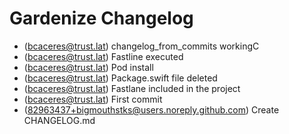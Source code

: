 # Gardenize Changelog
- (bcaceres@trust.lat) changelog_from_commits workingC
- (bcaceres@trust.lat) Fastline executed
- (bcaceres@trust.lat) Pod install
- (bcaceres@trust.lat) Package.swift file deleted
- (bcaceres@trust.lat) Fastlane included in the project
- (bcaceres@trust.lat) First commit
- (82963437+bigmouthstks@users.noreply.github.com) Create CHANGELOG.md